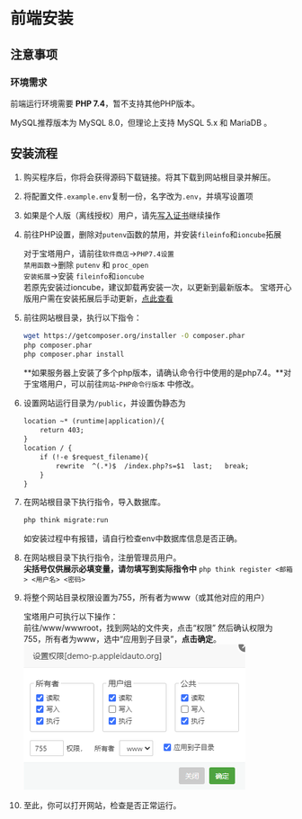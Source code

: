 # 前端安装

## 注意事项

### 环境需求

前端运行环境需要 **PHP 7.4**，暂不支持其他PHP版本。

MySQL推荐版本为 MySQL 8.0，但理论上支持 MySQL 5.x 和 MariaDB 。

## 安装流程

1. 购买程序后，你将会获得源码下载链接。将其下载到网站根目录并解压。
2. 将配置文件`.example.env`复制一份，名字改为`.env`，并填写设置项
3. 如果是个人版（离线授权）用户，请先[写入证书](license-manual)继续操作
4. 前往PHP设置，删除对`putenv`函数的禁用，并安装`fileinfo`和`ioncube`拓展

   对于宝塔用户，请前往`软件商店`->`PHP7.4设置`<br>
   `禁用函数`->删除 `putenv` 和 `proc_open`<br>
   `安装拓展`->安装 `fileinfo`和`ioncube`<br>
   若原先安装过ioncube，建议卸载再安装一次，以更新到最新版本。
   宝塔开心版用户需在安装拓展后手动更新，[点此查看](../others/ioncube-error.md)
5. 前往网站根目录，执行以下指令：

   ```bash
   wget https://getcomposer.org/installer -O composer.phar
   php composer.phar
   php composer.phar install
   ```

   **如果服务器上安装了多个php版本，请确认命令行中使用的是php7.4。**对于宝塔用户，可以前往`网站`-`PHP命令行版本` 中修改。
6. 设置网站运行目录为`/public`，并设置伪静态为

   ```nginx
   location ~* (runtime|application)/{    
       return 403;
   }
   location / {
       if (!-e $request_filename){
           rewrite  ^(.*)$  /index.php?s=$1  last;   break;
       }
   }
   ```
7. 在网站根目录下执行指令，导入数据库。

   ```bash
   php think migrate:run
   ```
   如安装过程中有报错，请自行检查env中数据库信息是否正确。

8. 在网站根目录下执行指令，注册管理员用户。<br>
   **尖括号仅供展示必填变量，请勿填写到实际指令中**
   `php think register <邮箱> <用户名> <密码>`
9. 将整个网站目录权限设置为755，所有者为www（或其他对应的用户）

   宝塔用户可执行以下操作：<br>
   前往/www/wwwroot，找到网站的文件夹，点击“权限”
   然后确认权限为755，所有者为www，选中“应用到子目录”，**点击确定**。
   ![permission-2.png](/assets/images/permission2.png)

10. 至此，你可以打开网站，检查是否正常运行。



